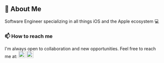 ## 📖 About Me

Software Engineer specializing in all things iOS and the Apple ecosystem 💻

### 📫 How to reach me

I'm always open to collaboration and new opportunities. Feel free to reach me at: 
<a href="mailto:samuelaroman@gmail.com"><img src="https://img.icons8.com/fluent/48/000000/mail.png" width="22px"></a> <a href="https://www.linkedin.com/in/samuelroman/"><img src="https://img.icons8.com/color/48/000000/linkedin.png" width="22px"></a>


